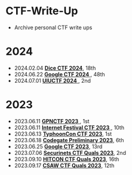 # CTF-Write-Up

- Archive personal CTF write ups

# 2024

* 2024.02.04 [**Dice CTF 2024**](2024-Dice-CTF), 18th
* 2024.06.22 [**Google CTF 2024** ](2024-Google-CTF), 48th
* 2024.07.01 [**UIUCTF 2024** ](2024-UIUC-CTF), 2nd



# 2023

* 2023.06.11 [**GPNCTF 2023** ](2023-GPNCTF), 1st
* 2023.06.11 [**Internet Festival CTF 2023** ](2023-Internet-Festival-CTF), 10th
* 2023.06.13 [**TyphoonCon CTF 2023**](2023-TyphoonCon-CTF), 1st
* 2023.06.18 [**Codegate Preliminary 2023**](2023-Codegate-Preliminary), 6th
* 2023.06.25 [**Google CTF 2023**](2023-Google-CTF), 13rd
* 2023.07.06 [**Securinets CTF Quals 2023**](2023-Securinets-CTF-Quals), 2nd
* 2023.09.10 [**HITCON CTF Quals 2023**](2023-HITCON), 16th
* 2023.09.17 [**CSAW CTF Quals 2023**](2023-CSAW-CTF-Quals), 12th

